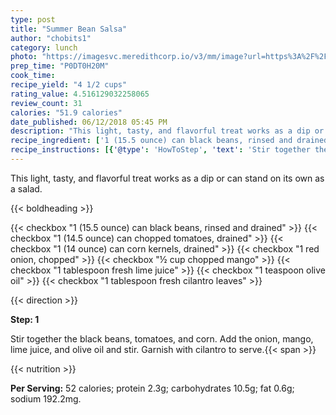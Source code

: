 ```yaml
---
type: post
title: "Summer Bean Salsa"
author: "chobits1"
category: lunch
photo: "https://imagesvc.meredithcorp.io/v3/mm/image?url=https%3A%2F%2Fimages.media-allrecipes.com%2Fuserphotos%2F437023.jpg"
prep_time: "P0DT0H20M"
cook_time: 
recipe_yield: "4 1/2 cups"
rating_value: 4.516129032258065
review_count: 31
calories: "51.9 calories"
date_published: 06/12/2018 05:45 PM
description: "This light, tasty, and flavorful treat works as a dip or can stand on its own as a salad."
recipe_ingredient: ['1 (15.5 ounce) can black beans, rinsed and drained', '1 (14.5 ounce) can chopped tomatoes, drained', '1 (14 ounce) can corn kernels, drained', '1 red onion, chopped', '½ cup chopped mango', '1 tablespoon fresh lime juice', '1 teaspoon olive oil', '1 tablespoon fresh cilantro leaves']
recipe_instructions: [{'@type': 'HowToStep', 'text': 'Stir together the black beans, tomatoes, and corn. Add the onion, mango, lime juice, and olive oil and stir. Garnish with cilantro to serve.\n'}]
---
```


This light, tasty, and flavorful treat works as a dip or can stand on its own as a salad. 

{{< boldheading >}}

{{< checkbox "1 (15.5 ounce) can black beans, rinsed and drained" >}}
{{< checkbox "1 (14.5 ounce) can chopped tomatoes, drained" >}}
{{< checkbox "1 (14 ounce) can corn kernels, drained" >}}
{{< checkbox "1  red onion, chopped" >}}
{{< checkbox "½ cup chopped mango" >}}
{{< checkbox "1 tablespoon fresh lime juice" >}}
{{< checkbox "1 teaspoon olive oil" >}}
{{< checkbox "1 tablespoon fresh cilantro leaves" >}}


{{< direction >}}

**Step: 1**

Stir together the black beans, tomatoes, and corn. Add the onion, mango, lime juice, and olive oil and stir. Garnish with cilantro to serve.{{< span >}}

{{< nutrition >}}

**Per Serving:** 52 calories; protein 2.3g; carbohydrates 10.5g; fat 0.6g; sodium 192.2mg.